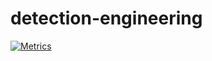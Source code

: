 # detection-engineering


[![Metrics](https://github.com/Spacechrist/detection-engineering/actions/workflows/metrics.yml/badge.svg)](https://github.com/Spacechrist/detection-engineering/actions/workflows/metrics.yml)
